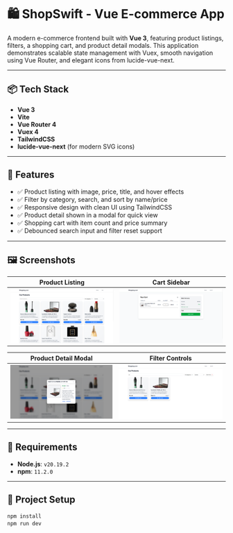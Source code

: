 # 🛍️ ShopSwift - Vue E-commerce App

A modern e-commerce frontend built with **Vue 3**, featuring product listings, filters, a shopping cart, and product detail modals. This application demonstrates scalable state management with Vuex, smooth navigation using Vue Router, and elegant icons from lucide-vue-next.

---

## 📦 Tech Stack

- **Vue 3**
- **Vite**
- **Vue Router 4**
- **Vuex 4**
- **TailwindCSS**
- **lucide-vue-next** (for modern SVG icons)

---

## 🚀 Features

- ✅ Product listing with image, price, title, and hover effects
- ✅ Filter by category, search, and sort by name/price
- ✅ Responsive design with clean UI using TailwindCSS
- ✅ Product detail shown in a modal for quick view
- ✅ Shopping cart with item count and price summary
- ✅ Debounced search input and filter reset support

---

## 🖼️ Screenshots

| Product Listing                  | Cart Sidebar             |
| -------------------------------- | ------------------------ |
| ![Products](public/products.png) | ![Cart](public/cart.png) |

| Product Detail Modal                     | Filter Controls                |
| ---------------------------------------- | ------------------------------ |
| ![Details](public/product%20details.png) | ![Filters](public/filters.png) |

---

## 🔧 Requirements

- **Node.js**: `v20.19.2`
- **npm**: `11.2.0`

---

## 📁 Project Setup

```bash
npm install
npm run dev
```

